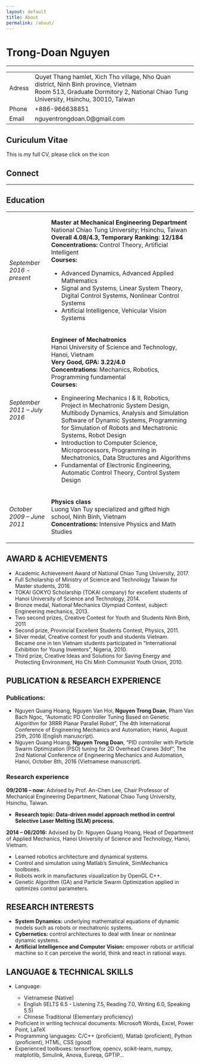 ```yaml
---
layout: default
title: About
permalink: /about/
---
```


<!-- Welcome section -->
<div class="container-fluid padding">
    <div class="row welcome text-center padding">
        <div class="col-12">
            <h1 class="display-4">
                Trong-Doan Nguyen
            </h1>
            <hr>
            <div class="text-left">
                <table class="table table-hover">
                    <tbody>
                        <tr>
                        <td>Adress</td>
                        <td>Quyet Thang hamlet, Xich Tho village, Nho Quan district, Ninh Binh province, Vietnam <br>
                                Room 513, Graduate Dormitory 2, National Chiao Tung University, Hsinchu, 30010, Taiwan
                        </td>
                        </tr>
                        <tr>
                        <td>Phone</td>
                        <td>+886-966638851</td>
                        </tr>
                        <tr>
                        <td>Email</td>
                        <td>nguyentrongdoan.0@gmail.com</td>
                        </tr>
                    </tbody>
                    </table>
            </div>
        </div>
        <div class="col-12">
            <h2>Curiculum Vitae</h2>
            <p>This is my full CV, please click on the icon</p>
            <div class="social padding">
                <a href="{{site.baseurl}}/pdf/Nguyen Trong Doan CV.pdf">
                    <span>
                        <!-- <i class="fa fa-file-text"></i> -->
                        <i class="fa fa-sub fa-user"></i>
                    </span>
                </a>
            </div>
        </div>
    <!-- Connect -->
    <div class="container-fluid padding">
        <div class="text-center welcome padding">
            <div class="col-12">
                <h2>Connect</h2>
            </div>
            <hr class="my-4"> 
            <div class="col-12 social padding">
                <a href="https://www.facebook.com/nguyentrongdoan.0"><i class="fab fa-facebook"></i></a>
                <a href="https://www.linkedin.com/in/nguyen-doan-trong/"><i class="fab fa-linkedin"></i></a>
                <a href="https://www.youtube.com/channel/UCaC5rKkxBjV-82_64F9FgcQ"><i class="fab fa-youtube"></i></a>
            </div> 
        </div> 
    </div>
<!-- Content wrap -->
<!-- <div class="content-wrap text-left">
    <ul>
    <li><a href="#education">Education</a></li>
    <li><a href="#award-achievement">Award &amp; Achievements</a></li>
    <li><a href="#publication-experience">Publication &amp; Research Experience</a></li>
    <li><a href="#research-interest">Research Interest</a></li>
    <li><a href="#language-technical">Language &amp; Technical Skill</a></li>
    </ul>
</div> -->

<div class="col-12" id="education">
        <h2>Education</h2>
    <table class="table table-hover">
        <tbody class="text-left">
            <tr>
            <td><i>September 2016 - present</i></td>
            <td>
                <p>
                    <b>Master at Mechanical Engineering Department</b><br>
                    National Chiao Tung University; Hsinchu, Taiwan <br>
                    <b>Overall 4.08/4.3, Temporary Ranking: 12/184</b><br>
                    <b>Concentrations:&nbsp;</b>Control Theory, Artificial Intelligent <br>
                    <b>Courses:</b><br>
                    <ul>
                        <li>Advanced Dynamics, Advanced Applied Mathematics</li>
                        <li>Signal and Systems, Linear System Theory, Digital Control Systems, Nonlinear Control Systems</li>
                        <li>Artificial Intelligence, Vehicular Vision Systems</li>
                    </ul>
                </p>
            </td>
            </tr>
            <tr>
            <td><i>September 2011 – July 2016</i></td>
            <td>
                <p>
                    <b>Engineer of Mechatronics</b><br>
                    Hanoi University of Science and Technology, Hanoi, Vietnam <br>
                    <b>Very Good, GPA: 3.22/4.0</b><br>
                    <b>Concentrations:&nbsp;</b>Mechanics, Robotics, Programming fundamental<br>
                    <b>Courses:</b><br>
                    <ul>
                        <li>Engineering Mechanics I &amp; II, Robotics, Project in Mechatronic System Design, Multibody Dynamics, Analysis and Simulation Software of Dynamic Systems, Programming for Simulation of Robots and Mechatronic Systems, Robot Design</li>
                        <li>Introduction to Computer Science, Microprocessors, Programming in Mechatronics, Data Structures and Algorithms</li>
                        <li>Fundamental of Electronic Engineering, Automatic Control Theory, Control System Design</li>
                    </ul>
                </p>
            </td>
            </tr>
            <tr>
            <td><i>October 2009 – June 2011</i></td>
            <td>
                <p>
                    <b>Physics class</b><br>
                    Luong Van Tuy specialized and gifted high school, Ninh Binh, Vietnam<br>
                    <b>Concentrations:&nbsp;</b>Intensive Physics and Math Studies<br>
                </p>
            </td>
            </tr>
        </tbody>
        </table>
</div>
<!-- AWARD & ACHIEVEMENTS -->
<div class="col-12" id="award-achievement">
    <h2>AWARD &amp; ACHIEVEMENTS</h2>
    <ul class="text-left">
        <li>Academic Achievement Award of National Chiao Tung University, 2017.</li>
        <li>Full Scholarship of Ministry of Science and Technology Taiwan for Master students, 2016.</li>
        <li>TOKAI GOKYO Scholarship (TOKAI company) for excellent students of Hanoi University of Science and Technology, 2014.</li>
        <li>Bronze medal, National Mechanics Olympiad Contest, subject: Engineering mechanics, 2013.</li>
        <li>Two second prizes, Creative Contest for Youth and Students Ninh Binh, 2011</li>
        <li>Second prize, Provincial Excellent Students Contest, Physics, 2011.</li>
        <li>Silver medal, Creative contest for youth and students Vietnam. <br>
            Became one in ten Vietnam students participated in “International Exhibition for Young Inventors”, Nigeria, 2010.</li>
        <li>Third prize, Creative Ideas and Solutions for Saving Energy and Protecting Environment, Ho Chi Minh Communist Youth Union, 2010.</li>
    </ul>
</div>
<!-- PUBLICATION & RESEARCH EXPERIENCE -->
<div class="col-12" id="publication-experience">
    <h2>PUBLICATION &amp; RESEARCH EXPERIENCE</h2>
    <div class="text-left">
        <h3>Publications:</h3>  
        <ul>
            <li>Nguyen Quang Hoang, Nguyen Van Hoi, <b>Nguyen Trong Doan</b>, Pham Van Bach Ngoc, “Automatic PD Controller Tuning Based on Genetic Algorithm for 3RRR Planar Parallel Robot”, The 4th International Conference of Engineering Mechanics and Automation; Hanoi, August 25th, 2016 (English manuscript).</li>
            <li>Nguyen Quang Hoang, <b>Nguyen Trong Doan</b>, “PID controller with Particle Swarm Optimization (PSO) tuning for 2D Overhead Cranes 3dof”, The 2nd National Conference of Engineering Mechanics and Automation, Hanoi, October 8th, 2016 (Vietnamese manuscript).</li>
        </ul>
    </div>       
            <div class="text-left">
                <h3>Research experience</h3>
                <p><b>09/2016 – now:</b> Advised by Prof. An-Chen Lee, Chair Professor of Mechanical Engineering Department, National Chiao Tung University, Hsinchu, Taiwan.</p>
                <ul>
                <li><b>Research topic: Data-driven model approach method in control Selective Laser Melting (SLM) process.</b></li>                        
                </ul>
                <p><b>2014 – 06/2016:</b> Advised by Dr. Nguyen Quang Hoang, Head of Department of Applied Mechanics, Hanoi University of Science and Technology, Hanoi, Vietnam.</p>
                <ul>
                    <li>Learned robotics architecture and dynamical systems.</li>
                    <li>Control and simulation using Matlab’s Simulink, SimMechanics toolboxes.</li>
                    <li>Robots work in manufactures visualization by OpenGL C++.</li>
                    <li>Genetic Algorithm (GA) and Particle Swarm Optimization applied in optimizes control parameters.</li>
                </ul>
            </div>  
        </div>
        <!-- RESEARCH INTERESTS -->
        <div class="col-12" id="research-interest">
            <h2>RESEARCH INTERESTS</h2>
            <div class="text-left">
                <ul>
                    <li><b>System Dynamics:</b> underlying mathematical equations of dynamic models such as robots or mechatronic systems.</li>
                    <li><b>Cybernetics:</b> control architectures to deal with linear or nonlinear dynamic systems.</li>
                    <li><b>Artificial Intelligence and Computer Vision:</b> empower robots or artificial machine so it can perceive the world, think and react in rational ways.</li>
                </ul>
            </div>
        </div>
        <!-- LANGUAGE & TECHNICAL SKILLS -->
        <div class="col-12" id="language-technical">
            <h2>LANGUAGE &amp; TECHNICAL SKILLS</h2>
            <div class="text-left">
                <ul>
                    <li>Language:</li>
                    <ul>
                        <li>Vietnamese (Native)</li>
                        <li>English (IELTS 6.5 -  Listening 7.5, Reading 7.0, Writing 6.0, Speaking 5.5)</li>
                        <li>Chinese Traditional (Elementary proficiency)</li>
                    </ul>
                    <li>Proficient in writing technical documents: Microsoft Words, Excel, Power Point, LaTeX</li>
                    <li>Programming languages: C/C++ (proficient), Matlab (proficient), Python (proficient), HTML, CSS (good)</li>
                    <li>Experienced toolboxes: tensorflow, opencv, scikit-learn, numpy, matplotlib, Simulink, Anova, Eureqa, GPTIP…</li>
                </ul>
            </div>
        </div>
    </div>     
</div>


